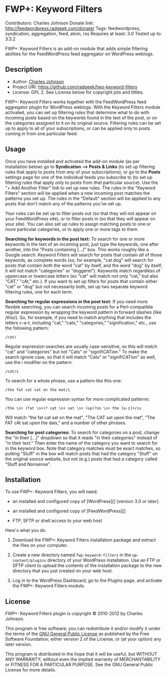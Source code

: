 FWP+: Keyword Filters
=====================
Contributors: Charles Johnson
Donate link: http://feedwordpress.radgeek.com/donate/
Tags: feedwordpress, syndication, aggregation, feed, atom, rss
Requires at least: 3.0
Tested up to: 3.3.2

FWP+: Keyword Filters is an add-on module that adds simple filtering abilities
for the FeedWordPress feed aggregator on WordPress weblogs.

Description
-----------

* Author: [Charles Johnson](http://radgeek.com/contact)
* Project URI: <https://github.com/radgeek/fwp-keyword-filters>
* License: GPL 2. See License below for copyright jots and tittles.

FWP+: Keyword Filters works together with the FeedWordPress feed aggregator plugin
for WordPress weblogs. With the Keyword Filters module activated, you can set up
filtering rules that determine what to do with incoming posts based on the keywords
found in the text of the post, or on the categories assigned to it on its original
source. Filtering rules can be set up to apply to all of your subscriptions, or
can be applied only to posts coming in from one particular feed.

Usage
-----
Once you have installed and activated the add-on module (as per Installation below)
go to **Syndication --> Posts & Links** (to set up filtering rules that apply to
posts from *any* of your subscriptions), or go to the **Posts** settings page for
one of the individual feeds you subscribe to (to set up filtering rules that apply
only to posts from *that* particular source). Use the "+ Add Another Filter" link
to set up new rules. The rules in the "Keyword Filters" section will be applied
when a new incoming post matches the patterns you set up. The rules in the
"Default" section will be applied to any posts that don't match any of the patterns
you've set up.

Your rules can be set up to filter posts out (so that they will not appear on your
FeedWordPress site), or to filter posts in (so that they *will* appear on your
site). You can also set up rules to assign matching posts to one or more particular
categories, or to apply one or more tags to them.

**Searching for keywords in the post text:** To search for one or more keywords in
the text of an incoming post, just type the keywords, one after another, into the
"Posts containing [...]" box. This works roughly like a Google search: Keyword
Filters will search for posts that contain *all* of those keywords, as complete
words (so, for example, "cat dog" will search for posts that contain *both* the
word "cat" by itself, and the word "dog" by itself; it will not match "categories"
or "doggerel"). Keywords match regardless of uppercase or lowercase letters (so
"cat" will match not only "cat," but also "CAT," "cAt," etc.). If you want to set
up filters for posts that contain either "cat" or "dog" but not necessarily both,
set up two separate keyword filtering rules, one for each term.

**Searching for regular expressions in the post text:** If you need more flexible
searching, you can search incoming posts for a Perl-compatible regular expression
by wrapping the keyword pattern in forward slashes (like /this/). So, for
example, if you need to match anything that includes the letters c-a-t, including
"cat," "cats," "categories," "signification," etc., use the following pattern:

	/cat/

Regular expression searches are usually case-sensitive, so this will match "cat"
and "categories" but not "Cats" or "signifiCATion." To make the search ignore
case, so that it will match "Cats" or "signifiCATion" as well, use the i modifier
on the pattern:

	/cat/i	

To search for a whole phrase, use a pattern like this one:

	/the fat cat sat on the mat/i

You can use regular expression syntax for more complicated patterns:

	/the \s+ (fat \s+)? cat \s+ sat \s+ (up)?on \s+ the [a-z]+/ix

Will match "the fat cat sat on the mat", "The CAT sat upon the mat", "The FAT cAt
sat upon the dais," and a number of other phrases.

**Searching for post categories:** To search for categories on a post, change the
"in their [...]" dropdown so that it reads "in their categories" instead of "in
their text." Then enter the name of the category you want to search for in the
keyword box. Note that category matches must be exact matches, so putting "Stuff"
in the box will match posts that had the category "Stuff" on the original source
website, but not (e.g.) posts that had a category called "Stuff and Nonsense".

Installation
------------

To use FWP+: Keyword Filters, you will need:

* 	an installed and configured copy of [WordPress][] (version 3.0 or later).

*	an installed and configured copy of [FeedWordPress][]

*	FTP, SFTP or shell access to your web host

Here's what you do.

1.	Download the FWP+: Keyword Filters installation package and extract the files
	on your computer. 

2.	Create a new directory named `fwp-keyword-filters` in the `wp-content/plugins`
	directory of your WordPress installation. Use an FTP or SFTP client to upload
	the contents of the installation package to the new directory that you just
	created on your web host.

3.	Log in to the WordPress Dashboard, go to the Plugins page, and activate the
	FWP+: Keyword Filters module.

License
-------
FWP+: Keyword Filters plugin is copyright © 2010-2012 by Charles Johnson.

This program is free software; you can redistribute it and/or modify it under
the terms of the [GNU General Public License][] as published by the Free
Software Foundation; either version 2 of the License, or (at your option) any
later version.

This program is distributed in the hope that it will be useful, but WITHOUT ANY
WARRANTY; without even the implied warranty of MERCHANTABILITY or FITNESS FOR A
PARTICULAR PURPOSE. See the GNU General Public License for more details.

  [GNU General Public License]: http://www.gnu.org/copyleft/gpl.html

